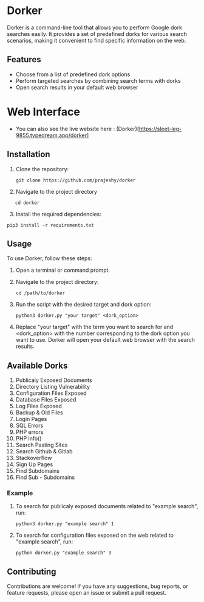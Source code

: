 # Dorker

Dorker is a command-line tool that allows you to perform Google dork searches easily. It provides a set of predefined dorks for various search scenarios, making it convenient to find specific information on the web.

## Features

- Choose from a list of predefined dork options
- Perform targeted searches by combining search terms with dorks
- Open search results in your default web browser

# Web Interface 

- You can also see the live website here : (Dorker)[https://sleet-leg-9855.typedream.app/dorker]

## Installation

1. Clone the repository:
   ```shell
   git clone https://github.com/prajeshy/dorker
   ```
2. Navigate to the project directory

  ```shell
     cd dorker
  ```
3. Install the required dependencies:

  ```shell
  pip3 install -r requirements.txt
  ```
  
## Usage
  
To use Dorker, follow these steps:
  1. Open a terminal or command prompt.
  2. Navigate to the project directory:
   
      ```shell
      cd /path/to/dorker
      ```
3. Run the script with the desired target and dork option:

    ```shell
    python3 dorker.py "your target" <dork_option>
    ```
4. Replace "your target" with the term you want to search for and <dork_option> with the number corresponding to the dork option you want to use.
   Dorker will open your default web browser with the search results.

## Available Dorks 

1. Publicaly Exposed Documents
2. Directory Listing Vulnerability
3. Configuration Files Exposed
4. Database Files Exposed
5. Log Files Exposed
6. Backup & Old Files
7. Login Pages
8. SQL Errors
9. PHP errors
10. PHP info()
11. Search Pasting Sites
12. Search Github & Gitlab
13. Stackoverflow
14. Sign Up Pages
15. Find Subdomains
16. Find Sub - Subdomains

### Example

1. To search for publicaly exposed documents related to "example search", run:

    ```shell
    python3 dorker.py "example search" 1

    ```
  
2. To search for configuration files exposed on the web related to "example search", run:
    ```shell
    python dorker.py "example search" 3
    
    ```

## Contributing

Contributions are welcome! If you have any suggestions, bug reports, or feature requests, please open an issue or submit a pull request.

